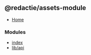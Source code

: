 ## @redactie/assets-module

- [Home](../wiki/Home)

### Modules

- [index](../wiki/index)
- [lib/api](../wiki/lib.api)
